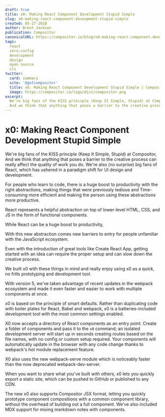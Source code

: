 ```yaml
---
draft: true
title: x0: Making React Component Development Stupid Simple
slug: x0-making-react-component-deveopment-stupid-simple
created: 05-27-2018
author: Brent Jackson
publication: Compositor
canonicalURL: https://compositor.io/blog/x0-making-react-component-development-stupid-simple/
tags:
  react
  zero-config
  development
  design
  open source
  cli
twitter:
  card: summary
  site: '@getcompositor'
  title: x0: Making React Component Development Stupid Simple | Compositor Blog
  image: https://compositor.io/logo/dist/compositor.png
excerpt:
  We're big fans of the KISS principle (Keep It Simple, Stupid) at Compositor,
  And we think that anything that poses a barrier to the creative process can really affect the quality of work you do.
---
```



# x0: Making React Component Development Stupid Simple

We're big fans of the KISS principle (Keep It Simple, Stupid) at Compositor,
And we think that anything that poses a barrier to the creative process can really affect the quality of work you do.
We're also (no surprise) big fans of React, which has ushered in a paradigm shift for UI design and development.

For people who learn to code, there is a huge boost to productivity with the right abstractions, making things that were previously tedious and
Time-consuming more efficient and making the person using these abstractions more productive.

React represents a helpful abstraction on top of lower-level HTML, CSS, and JS in the form of functional components.

While React can be a huge boost to productivity,

With this new abstraction comes new barriers to entry for people unfamiliar with the JavaScript ecosystem.

Even with the introduction of great tools like Create React App, getting started with an idea can require the proper setup and can slow down the creative process.

We built x0 with these things in mind and really enjoy using x0 as a quick, no frills prototyping and development tool.

With version 5, we've taken advantage of recent updates in the webpack ecosystem and made it even faster and easier to work with multiple components at once.

x0 is based on the principle of smart defaults. Rather than duplicating code with boiler plates for React, Babel and webpack, x0 is a batteries-included development tool with the most common settings enabled.

X0 now accepts a directory of React components as an entry point.
Create a folder of components and pass it to the `x0` command;
an isolated development server will start up in seconds
creating routes based on the file names, with no config or custom setup required.
Your components will automatically update in the browser with any code change thanks to webpack's hot module replacement feature.

X0 also uses the new webpack-serve module which is noticeably faster than the now deprecated webpack-dev-server.

When you want to share what you've built with others, x0 lets you quickly export a static site, which can be pushed to GitHub or published to any CDN.

The new x0 also supports Compositor JSX format, letting you quickly prototype component compositions with a common component library, without the overhead of building out a full component. We've also included MDX support for mixing markdown notes with components.


